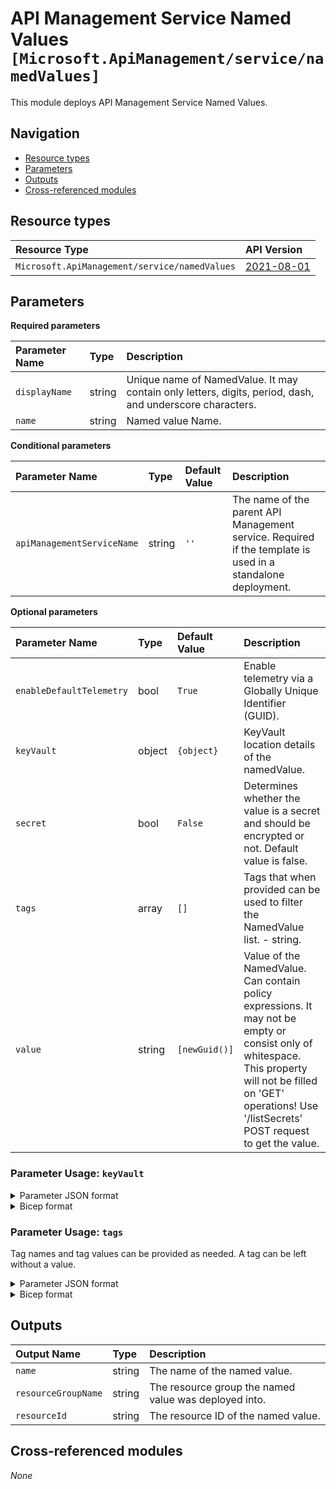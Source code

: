 # API Management Service Named Values `[Microsoft.ApiManagement/service/namedValues]`

This module deploys API Management Service Named Values.

## Navigation

- [Resource types](#Resource-types)
- [Parameters](#Parameters)
- [Outputs](#Outputs)
- [Cross-referenced modules](#Cross-referenced-modules)

## Resource types

| Resource Type | API Version |
| :-- | :-- |
| `Microsoft.ApiManagement/service/namedValues` | [2021-08-01](https://learn.microsoft.com/en-us/azure/templates/Microsoft.ApiManagement/2021-08-01/service/namedValues) |

## Parameters

**Required parameters**

| Parameter Name | Type | Description |
| :-- | :-- | :-- |
| `displayName` | string | Unique name of NamedValue. It may contain only letters, digits, period, dash, and underscore characters. |
| `name` | string | Named value Name. |

**Conditional parameters**

| Parameter Name | Type | Default Value | Description |
| :-- | :-- | :-- | :-- |
| `apiManagementServiceName` | string | `''` | The name of the parent API Management service. Required if the template is used in a standalone deployment. |

**Optional parameters**

| Parameter Name | Type | Default Value | Description |
| :-- | :-- | :-- | :-- |
| `enableDefaultTelemetry` | bool | `True` | Enable telemetry via a Globally Unique Identifier (GUID). |
| `keyVault` | object | `{object}` | KeyVault location details of the namedValue. |
| `secret` | bool | `False` | Determines whether the value is a secret and should be encrypted or not. Default value is false. |
| `tags` | array | `[]` | Tags that when provided can be used to filter the NamedValue list. - string. |
| `value` | string | `[newGuid()]` | Value of the NamedValue. Can contain policy expressions. It may not be empty or consist only of whitespace. This property will not be filled on 'GET' operations! Use '/listSecrets' POST request to get the value. |


### Parameter Usage: `keyVault`

<details>

<summary>Parameter JSON format</summary>

```json
"keyVault": {
    "value":{
        "secretIdentifier":"Key vault secret identifier for fetching secret.",
        "identityClientId":"SystemAssignedIdentity or UserAssignedIdentity Client ID which will be used to access key vault secret."
    }
}
```

</details>

<details>

<summary>Bicep format</summary>

```bicep
keyVault: {
    secretIdentifier:'Key vault secret identifier for fetching secret.'
    identityClientId:'SystemAssignedIdentity or UserAssignedIdentity Client ID which will be used to access key vault secret.'
}
```

</details>
<p>

### Parameter Usage: `tags`

Tag names and tag values can be provided as needed. A tag can be left without a value.

<details>

<summary>Parameter JSON format</summary>

```json
"tags": {
    "value": {
        "Environment": "Non-Prod",
        "Contact": "test.user@testcompany.com",
        "PurchaseOrder": "1234",
        "CostCenter": "7890",
        "ServiceName": "DeploymentValidation",
        "Role": "DeploymentValidation"
    }
}
```

</details>

<details>

<summary>Bicep format</summary>

```bicep
tags: {
    Environment: 'Non-Prod'
    Contact: 'test.user@testcompany.com'
    PurchaseOrder: '1234'
    CostCenter: '7890'
    ServiceName: 'DeploymentValidation'
    Role: 'DeploymentValidation'
}
```

</details>
<p>

## Outputs

| Output Name | Type | Description |
| :-- | :-- | :-- |
| `name` | string | The name of the named value. |
| `resourceGroupName` | string | The resource group the named value was deployed into. |
| `resourceId` | string | The resource ID of the named value. |

## Cross-referenced modules

_None_
